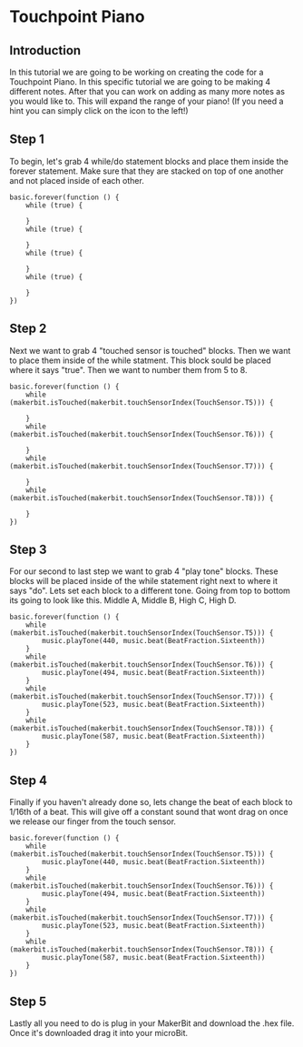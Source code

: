 # Touchpoint Piano

## Introduction 

In this tutorial we are going to be working on creating the code for a Touchpoint Piano. In this specific tutorial we are going to be making 4 different notes. After that you can work on adding as many more notes as you would like to. This will expand the range of your piano! (If you need a hint you can simply click on the icon to the left!)

## Step 1

To begin, let's grab 4 while/do statement blocks and place them inside the forever statement. Make sure that they are stacked on top of one another and not placed inside of each other. 

```blocks
basic.forever(function () {
    while (true) {
    	
    }
    while (true) {
    	
    }
    while (true) {
    	
    }
    while (true) {
    	
    }
})
```

## Step 2

Next we want to grab 4 "touched sensor is touched" blocks. Then we want to place them inside of the while statment. This block sould be placed where it says "true". Then we want to number them from 5 to 8. 

```blocks
basic.forever(function () {
    while (makerbit.isTouched(makerbit.touchSensorIndex(TouchSensor.T5))) {
    	
    }
    while (makerbit.isTouched(makerbit.touchSensorIndex(TouchSensor.T6))) {
    	
    }
    while (makerbit.isTouched(makerbit.touchSensorIndex(TouchSensor.T7))) {
    	
    }
    while (makerbit.isTouched(makerbit.touchSensorIndex(TouchSensor.T8))) {
    	
    }
})

```

## Step 3 

For our second to last step we want to grab 4 "play tone" blocks. These blocks will be placed inside of the while statement right next to where it says "do". Lets set each block to a different tone. Going from top to bottom its going to look like this. Middle A, Middle B, High C, High D.

```blocks
basic.forever(function () {
    while (makerbit.isTouched(makerbit.touchSensorIndex(TouchSensor.T5))) {
        music.playTone(440, music.beat(BeatFraction.Sixteenth))
    }
    while (makerbit.isTouched(makerbit.touchSensorIndex(TouchSensor.T6))) {
        music.playTone(494, music.beat(BeatFraction.Sixteenth))
    }
    while (makerbit.isTouched(makerbit.touchSensorIndex(TouchSensor.T7))) {
        music.playTone(523, music.beat(BeatFraction.Sixteenth))
    }
    while (makerbit.isTouched(makerbit.touchSensorIndex(TouchSensor.T8))) {
        music.playTone(587, music.beat(BeatFraction.Sixteenth))
    }
})
```

## Step 4 

Finally if you haven't already done so, lets change the beat of each block to 1/16th of a beat. This will give off a constant sound that wont drag on once we release our finger from the touch sensor. 

```blocks
basic.forever(function () {
    while (makerbit.isTouched(makerbit.touchSensorIndex(TouchSensor.T5))) {
        music.playTone(440, music.beat(BeatFraction.Sixteenth))
    }
    while (makerbit.isTouched(makerbit.touchSensorIndex(TouchSensor.T6))) {
        music.playTone(494, music.beat(BeatFraction.Sixteenth))
    }
    while (makerbit.isTouched(makerbit.touchSensorIndex(TouchSensor.T7))) {
        music.playTone(523, music.beat(BeatFraction.Sixteenth))
    }
    while (makerbit.isTouched(makerbit.touchSensorIndex(TouchSensor.T8))) {
        music.playTone(587, music.beat(BeatFraction.Sixteenth))
    }
})

```

## Step 5

Lastly all you need to do is plug in your MakerBit and download the .hex file. Once it's downloaded drag it into your microBit.


